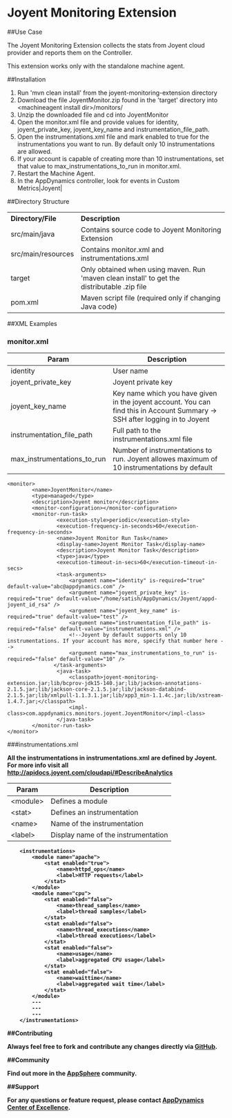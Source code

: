 # Joyent Monitoring Extension  

##Use Case

The Joyent Monitoring Extension collects the stats from Joyent cloud provider and reports them on the Controller.

This extension works only with the standalone machine agent.

##Installation
1. Run 'mvn clean install' from the joyent-monitoring-extension directory
2. Download the file JoyentMonitor.zip found in the 'target' directory into \<machineagent install dir\>/monitors/
3. Unzip the downloaded file and cd into JoyentMonitor
4. Open the monitor.xml file and provide values for identity, joyent_private_key, joyent_key_name and instrumentation_file_path.
5. Open the instrumentations.xml file and mark enabled to true for the instrumentations you want to run. By default only 10 instrumentations are allowed.
6. If your account is capable of creating more than 10 instrumentations, set that value to max_instrumentations_to_run in monitor.xml. 
7. Restart the Machine Agent.
8. In the AppDynamics controller, look for events in Custom Metrics|Joyent|

##Directory Structure

<table><tbody>
<tr>
<th align="left"> Directory/File </th>
<th align="left"> Description </th>
</tr>
<tr>
<td class='confluenceTd'> src/main/java </td>
<td class='confluenceTd'> Contains source code to Joyent Monitoring Extension  </td>
</tr>
<tr>
<td class='confluenceTd'> src/main/resources </td>
<td class='confluenceTd'> Contains monitor.xml and instrumentations.xml </td>
</tr>
<tr>
<td class='confluenceTd'> target </td>
<td class='confluenceTd'> Only obtained when using maven. Run 'maven clean install' to get the distributable .zip file </td>
</tr>
<tr>
<td class='confluenceTd'> pom.xml </td>
<td class='confluenceTd'> Maven script file (required only if changing Java code) </td>
</tr>
</tbody>
</table>

##XML Examples

###  monitor.xml


| Param | Description |
| ----- | ----- |
| identity | User name  |
| joyent_private_key | Joyent private key |
| joyent_key_name | Key name which you have given in the joyent account. You can find this in Account Summary -> SSH after logging in to Joyent |
| instrumentation_file_path | Full path to the instrumentations.xml file |
| max_instrumentations_to_run | Number of instrumentations to run. Joyent allowes maximum of 10 instrumentations by default |

~~~~
<monitor>
        <name>JoyentMonitor</name>
        <type>managed</type>
        <description>Joyent monitor</description>
        <monitor-configuration></monitor-configuration>
        <monitor-run-task>
                <execution-style>periodic</execution-style>
                <execution-frequency-in-seconds>60</execution-frequency-in-seconds>
                <name>Joyent Monitor Run Task</name>
                <display-name>Joyent Monitor Task</display-name>
                <description>Joyent Monitor Task</description>
                <type>java</type>
                <execution-timeout-in-secs>60</execution-timeout-in-secs>
                <task-arguments>
                    <argument name="identity" is-required="true" default-value="abc@appdynamics.com" />
                    <argument name="joyent_private_key" is-required="true" default-value="/home/satish/AppDynamics/Joyent/appd-joyent_id_rsa" />
                    <argument name="joyent_key_name" is-required="true" default-value="test" />
                    <argument name="instrumentation_file_path" is-required="false" default-value="instrumentations.xml" />
                    <!--Joyent by default supports only 10 instrumentations. If your account has more, specify that number here -->
                    <argument name="max_instrumentations_to_run" is-required="false" default-value="10" />
		       </task-arguments>
                <java-task>
                    <classpath>joyent-monitoring-extension.jar;lib/bcprov-jdk15-140.jar;lib/jackson-annotations-2.1.5.jar;lib/jackson-core-2.1.5.jar;lib/jackson-databind-2.1.5.jar;lib/xmlpull-1.1.3.1.jar;lib/xpp3_min-1.1.4c.jar;lib/xstream-1.4.7.jar;</classpath>
                    <impl-class>com.appdynamics.monitors.joyent.JoyentMonitor</impl-class>
                </java-task>
        </monitor-run-task>
</monitor>
~~~~

###instrumentations.xml

<b>All the instrumentations in instrumentations.xml are defined by Joyent. For more info visit all http://apidocs.joyent.com/cloudapi/#DescribeAnalytics 

| Param | Description |
| ---- | ---- |
| \<module\> | Defines a module |
| \<stat\>  | Defines an instrumentation |
| \<name\>  | Name of the instrumentation |
| \<label\>  | Display name of the instrumentation |

~~~~
    <instrumentations>
        <module name="apache">
            <stat enabled="true">
                <name>httpd_ops</name>
                <label>HTTP requests</label>
            </stat>
        </module>
        <module name="cpu">
            <stat enabled="false">
                <name>thread_samples</name>
                <label>thread samples</label>
            </stat>
            <stat enabled="false">
                <name>thread_executions</name>
                <label>thread executions</label>
            </stat>
            <stat enabled="false">
                <name>usage</name>
                <label>aggregated CPU usage</label>
            </stat>
            <stat enabled="false">
                <name>waittime</name>
                <label>aggregated wait time</label>
            </stat>
        </module>
        ---
        ---
        ---
    </instrumentations> 
~~~~

##Contributing

Always feel free to fork and contribute any changes directly via [GitHub](https://github.com/Appdynamics/joyent-monitoring-extension).

##Community

Find out more in the [AppSphere]() community.

##Support

For any questions or feature request, please contact [AppDynamics Center of Excellence](mailto:ace-request@appdynamics.com).

